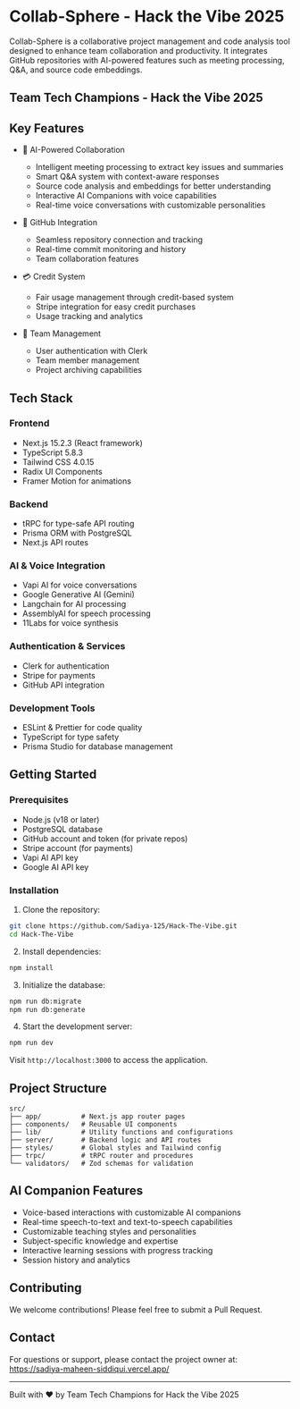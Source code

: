 # Collab-Sphere - Hack the Vibe 2025

Collab-Sphere is a collaborative project management and code analysis tool designed to enhance team collaboration and productivity. It integrates GitHub repositories with AI-powered features such as meeting processing, Q&A, and source code embeddings.

## Team Tech Champions - Hack the Vibe 2025

## Key Features

- 🤖 AI-Powered Collaboration

  - Intelligent meeting processing to extract key issues and summaries
  - Smart Q&A system with context-aware responses
  - Source code analysis and embeddings for better understanding
  - Interactive AI Companions with voice capabilities
  - Real-time voice conversations with customizable personalities

- 🔄 GitHub Integration

  - Seamless repository connection and tracking
  - Real-time commit monitoring and history
  - Team collaboration features

- 💳 Credit System

  - Fair usage management through credit-based system
  - Stripe integration for easy credit purchases
  - Usage tracking and analytics

- 👥 Team Management
  - User authentication with Clerk
  - Team member management
  - Project archiving capabilities

## Tech Stack

### Frontend

- Next.js 15.2.3 (React framework)
- TypeScript 5.8.3
- Tailwind CSS 4.0.15
- Radix UI Components
- Framer Motion for animations

### Backend

- tRPC for type-safe API routing
- Prisma ORM with PostgreSQL
- Next.js API routes

### AI & Voice Integration

- Vapi AI for voice conversations
- Google Generative AI (Gemini)
- Langchain for AI processing
- AssemblyAI for speech processing
- 11Labs for voice synthesis

### Authentication & Services

- Clerk for authentication
- Stripe for payments
- GitHub API integration

### Development Tools

- ESLint & Prettier for code quality
- TypeScript for type safety
- Prisma Studio for database management

## Getting Started

### Prerequisites

- Node.js (v18 or later)
- PostgreSQL database
- GitHub account and token (for private repos)
- Stripe account (for payments)
- Vapi AI API key
- Google AI API key

### Installation

1. Clone the repository:

```bash
git clone https://github.com/Sadiya-125/Hack-The-Vibe.git
cd Hack-The-Vibe
```

2. Install dependencies:

```bash
npm install
```

3. Initialize the database:

```bash
npm run db:migrate
npm run db:generate
```

4. Start the development server:

```bash
npm run dev
```

Visit `http://localhost:3000` to access the application.

## Project Structure

```
src/
├── app/          # Next.js app router pages
├── components/   # Reusable UI components
├── lib/          # Utility functions and configurations
├── server/       # Backend logic and API routes
├── styles/       # Global styles and Tailwind config
├── trpc/         # tRPC router and procedures
└── validators/   # Zod schemas for validation
```

## AI Companion Features

- Voice-based interactions with customizable AI companions
- Real-time speech-to-text and text-to-speech capabilities
- Customizable teaching styles and personalities
- Subject-specific knowledge and expertise
- Interactive learning sessions with progress tracking
- Session history and analytics

## Contributing

We welcome contributions! Please feel free to submit a Pull Request.

## Contact

For questions or support, please contact the project owner at:
https://sadiya-maheen-siddiqui.vercel.app/

---

Built with ❤️ by Team Tech Champions for Hack the Vibe 2025
